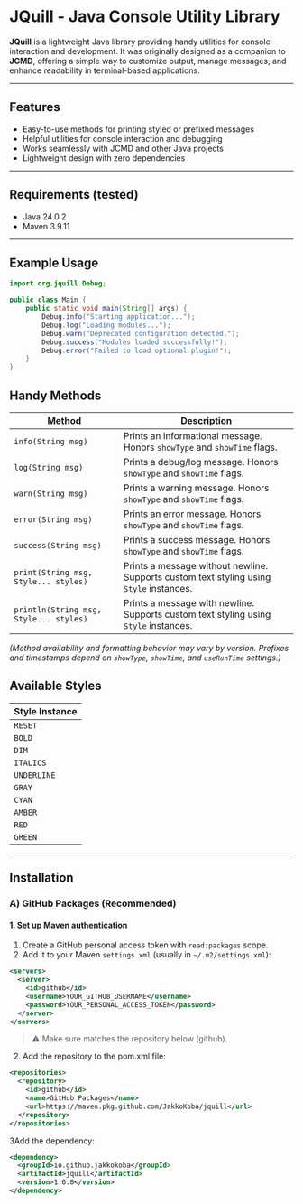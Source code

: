 # JQuill - Java Console Utility Library

**JQuill** is a lightweight Java library providing handy utilities for console interaction and development.
It was originally designed as a companion to **JCMD**, offering a simple way to customize output, manage messages, and enhance readability in terminal-based applications.

---

## Features

* Easy-to-use methods for printing styled or prefixed messages
* Helpful utilities for console interaction and debugging
* Works seamlessly with JCMD and other Java projects
* Lightweight design with zero dependencies

---

## Requirements (tested)

* Java 24.0.2
* Maven 3.9.11

---

## Example Usage

```java
import org.jquill.Debug;

public class Main {
    public static void main(String[] args) {
        Debug.info("Starting application...");
        Debug.log("Loading modules...");
        Debug.warn("Deprecated configuration detected.");
        Debug.success("Modules loaded successfully!");
        Debug.error("Failed to load optional plugin!");
    }
}
```

## Handy Methods

| Method                                 | Description                                                                             |
|----------------------------------------|-----------------------------------------------------------------------------------------|
| `info(String msg)`                     | Prints an informational message. Honors `showType` and `showTime` flags.                |
| `log(String msg)`                      | Prints a debug/log message. Honors `showType` and `showTime` flags.                     |
| `warn(String msg)`                     | Prints a warning message. Honors `showType` and `showTime` flags.                       |
| `error(String msg)`                    | Prints an error message. Honors `showType` and `showTime` flags.                        |
| `success(String msg)`                  | Prints a success message. Honors `showType` and `showTime` flags.                       |
| `print(String msg, Style... styles)`   | Prints a message without newline. Supports custom text styling using `Style` instances. |
| `println(String msg, Style... styles)` | Prints a message with newline. Supports custom text styling using `Style` instances.        |

*(Method availability and formatting behavior may vary by version. Prefixes and timestamps depend on `showType`, `showTime`, and `useRunTime` settings.)*

## Available Styles

| Style Instance |
|----------------|
| `RESET`        |
| `BOLD`         |
| `DIM`          |
| `ITALICS`      |
| `UNDERLINE`    |
| `GRAY`         |
| `CYAN`         |
| `AMBER`        |
| `RED`          |
| `GREEN`        |


---
## Installation

### A) GitHub Packages (Recommended)

#### 1. Set up Maven authentication
1. Create a GitHub personal access token with `read:packages` scope.
2. Add it to your Maven `settings.xml` (usually in `~/.m2/settings.xml`):
```xml
<servers>
  <server>
    <id>github</id>
    <username>YOUR_GITHUB_USERNAME</username>
    <password>YOUR_PERSONAL_ACCESS_TOKEN</password>
  </server>
</servers>
```

> ⚠️ Make sure <id> matches the repository <id> below (github).

2. Add the repository to the pom.xml file:
```xml
<repositories>
  <repository>
    <id>github</id>
    <name>GitHub Packages</name>
    <url>https://maven.pkg.github.com/JakkoKoba/jquill</url>
  </repository>
</repositories>
```

3Add the dependency:
```xml
<dependency>
  <groupId>io.github.jakkokoba</groupId>
  <artifactId>jquill</artifactId>
  <version>1.0.0</version>
</dependency>
```